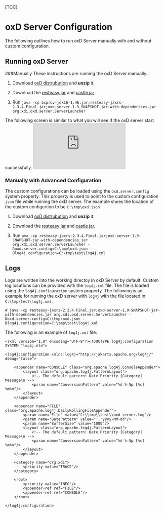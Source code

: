 [TOC]

# oxD Server Configuration
The following outlines how to run oxD Server manually with and without custom configuration.

## Running oxD Server 
###Manually
These instructions are running the oxD Server manually.

1. Download [oxD distrubution](http://ox.gluu.org/maven/org/xdi/oxd-server/1.0.6-master-SNAPSHOT/oxd-server-1.0.6-master-SNAPSHOT-distribution.zip) and **unzip** it.

2. Download the [resteasy jar](http://ox.gluu.org/maven/org/jboss/resteasy/resteasy-jaxrs/2.3.4.Final/resteasy-jaxrs-2.3.4.Final.jar) and [castle jar](http://ox.gluu.org/maven/org/bouncycastle/bcprov-jdk16/1.46/bcprov-jdk16-1.46.jar).

3. Run `java -cp bcprov-jdk16-1.46.jar;resteasy-jaxrs-2.3.4.Final.jar;oxd-server-1.3-SNAPSHOT-jar-with-dependencies.jar org.xdi.oxd.server.ServerLauncher`

The following screen is similar to what you will see if the oxD server start successfully.
![image](http://ox.gluu.org/lib/exe/fetch.php?media=oxd:oxd_started.png)

### Manually with Advanced Configuration
The custom configurations can be loaded using the `oxd.server.config` system property. This property is used to point to the custom configuration `json` file while running the oxD server. The example shoes the location of the custom configurtion to be `C:\tmp\oxd.json`

1. Download [oxD distrubution](http://ox.gluu.org/maven/org/xdi/oxd-server/1.0.6-master-SNAPSHOT/oxd-server-1.0.6-master-SNAPSHOT-distribution.zip) and **unzip** it.

2. Download the [resteasy jar](http://ox.gluu.org/maven/org/jboss/resteasy/resteasy-jaxrs/2.3.4.Final/resteasy-jaxrs-2.3.4.Final.jar) and [castle jar](http://ox.gluu.org/maven/org/bouncycastle/bcprov-jdk16/1.46/bcprov-jdk16-1.46.jar).

3. Run `ava -cp resteasy-jaxrs-2.3.4.Final.jar;oxd-server-1.0-SNAPSHOT-jar-with-dependencies.jar org.xdi.oxd.server.ServerLauncher -Doxd.server.config=C:\tmp\oxd.json -Dlog4j.configuration=C:\tmp\test\log4j.xml`

## Logs
Logs are written into the working directoy in oxD Server by default. Custom log locations can be provided with the `log4j.xml` file. The file is loaded using the `log4j.configuration` system property. The following is an example for running the oxD server with `log4j` with the file located in `C:\tmp\test\log4j.xml`.

`# java -cp resteasy-jaxrs-2.3.4.Final.jar;oxd-server-1.0-SNAPSHOT-jar-with-dependencies.jar org.xdi.oxd.server.ServerLauncher -Doxd.server.config=C:\tmp\oxd.json -Dlog4j.configuration=C:\tmp\test\log4j.xml`

The following is an example of `log4j.xml` file:

```
<?xml version="1.0" encoding="UTF-8"?><!DOCTYPE log4j:configuration SYSTEM "log4j.dtd">
 
<log4j:configuration xmlns:log4j="http://jakarta.apache.org/log4j/" debug="false">
 
    <appender name="CONSOLE" class="org.apache.log4j.ConsoleAppender">
        <layout class="org.apache.log4j.PatternLayout">
            <!-- The default pattern: Date Priority [Category] Message\n -->
            <param name="ConversionPattern" value="%d %-5p [%c] %m%n"/>
        </layout>
    </appender>
 
    <appender name="FILE" class="org.apache.log4j.DailyRollingFileAppender">
        <param name="File" value="C:\\tmp\\test\\oxd-server.log"/>
        <param name="DatePattern" value="'.'yyyy-MM-dd"/>
        <param name="BufferSize" value="1000"/>
        <layout class="org.apache.log4j.PatternLayout">
            <!-- The default pattern: Date Priority [Category] Message\n -->
            <param name="ConversionPattern" value="%d %-5p [%c] %m%n"/>
        </layout>
    </appender>
 
    <category name="org.xdi">
        <priority value="TRACE"/>
    </category>
 
    <root>
        <priority value="INFO"/>
        <appender-ref ref="FILE"/>
        <appender-ref ref="CONSOLE"/>
    </root>
 
</log4j:configuration>
```
